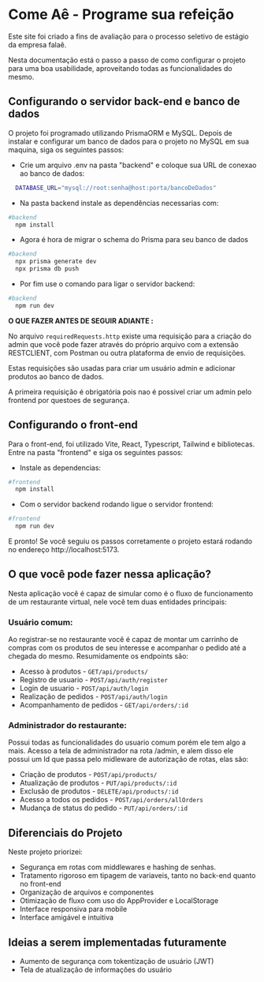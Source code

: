 # Come Aê - Programe sua refeição

Este site foi criado a fins de avaliação para o processo seletivo de estágio da empresa falaê.

Nesta documentação está o passo a passo de como configurar o projeto para uma boa usabilidade, aproveitando todas as funcionalidades do mesmo.


## Configurando o servidor back-end e banco de dados

O projeto foi programado utilizando PrismaORM e MySQL. Depois de instalar e configurar um banco de dados para o projeto no MySQL em sua maquina, siga os seguintes passos:

- Crie um arquivo .env na pasta "backend" e coloque sua URL de conexao ao banco de dados: 

```bash
  DATABASE_URL="mysql://root:senha@host:porta/bancoDeDados"
```

- Na pasta backend instale as dependências necessarias com:

```bash
#backend
  npm install
```

- Agora é hora de migrar o schema do Prisma para seu banco de dados

```bash
#backend
  npx prisma generate dev
  npx prisma db push
```
- Por fim use o comando para ligar o servidor backend: 
```bash
#backend
  npm run dev
```


<p><strong>O QUE FAZER ANTES DE SEGUIR ADIANTE :</strong></p>

No arquivo `requiredRequests.http` existe uma requisição para a criação do admin que você pode fazer através do próprio arquivo com a extensão RESTCLIENT, com Postman ou outra plataforma de envio de requisições.

Estas requisições são usadas para criar um usuário admin e adicionar produtos ao banco de dados.

A primeira requisição é obrigatória pois nao é possivel criar um admin pelo frontend por questoes de segurança.



## Configurando o front-end

Para o front-end, foi utilizado  Vite, React, Typescript, Tailwind e bibliotecas. Entre na pasta "frontend" e siga os seguintes passos:

- Instale as dependencias:

```bash
#frontend
  npm install
```

- Com o servidor backend rodando ligue o servidor frontend:
```bash
#frontend
  npm run dev
```

E pronto! Se você seguiu os passos corretamente o projeto estará rodando no endereço http://localhost:5173.

## O que você pode fazer nessa aplicação?

Nesta aplicação você é capaz de simular como é o fluxo de funcionamento de um restaurante virtual, nele você tem duas entidades principais: 

### Usuário comum:

Ao registrar-se no restaurante você é capaz de montar um carrinho de compras com os produtos de seu interesse e acompanhar o pedido até a chegada do mesmo. Resumidamente os endpoints são:

- Acesso à produtos -    `GET/api/products/`
- Registro de usuario -   `POST/api/auth/register`
- Login de usuario -   `POST/api/auth/login`
- Realização de pedidos  -  `POST/api/auth/login`
- Acompanhamento de pedidos -   `GET/api/orders/:id`

### Administrador do restaurante:

Possui todas as funcionalidades do usuario comum porém ele tem algo a mais. Acesso a tela de administrador na rota /admin, e alem disso ele possui um Id que passa pelo midleware de autorização de rotas, elas são:

- Criação de produtos - `POST/api/products/`
- Atualização de produtos - `PUT/api/products/:id`
- Exclusão de produtos - `DELETE/api/products/:id`
- Acesso a todos os pedidos - `POST/api/orders/allOrders`
- Mudança de status do pedido - `PUT/api/orders/:id`

## Diferenciais do Projeto

Neste projeto priorizei:
- Segurança em rotas com middlewares e hashing de senhas.
- Tratamento rigoroso em tipagem de variaveis, tanto no back-end quanto no front-end
- Organização de arquivos e componentes
- Otimização de fluxo com uso do AppProvider e LocalStorage
- Interface responsiva para mobile
- Interface amigável e intuitiva

## Ideias a serem implementadas futuramente 

- Aumento de segurança com tokentização de usuário (JWT)
- Tela de atualização de informações do usuário